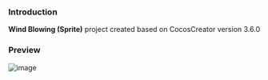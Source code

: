 ### Introduction
**Wind Blowing (Sprite)** project created based on CocosCreator version 3.6.0

### Preview
![image](../../../gif/202202/2022022503.gif)